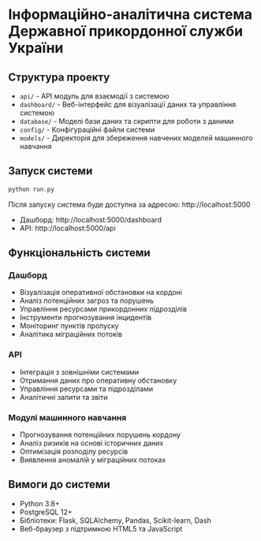 # Інформаційно-аналітична система Державної прикордонної служби України

## Структура проекту

- `api/` - API модуль для взаємодії з системою
- `dashboard/` - Веб-інтерфейс для візуалізації даних та управління системою
- `database/` - Моделі бази даних та скрипти для роботи з даними
- `config/` - Конфігураційні файли системи
- `models/` - Директорія для збереження навчених моделей машинного навчання

## Запуск системи

```bash
python run.py
```

Після запуску система буде доступна за адресою: http://localhost:5000

- Дашборд: http://localhost:5000/dashboard
- API: http://localhost:5000/api

## Функціональність системи

### Дашборд

- Візуалізація оперативної обстановки на кордоні
- Аналіз потенційних загроз та порушень
- Управління ресурсами прикордонних підрозділів
- Інструменти прогнозування інцидентів
- Моніторинг пунктів пропуску
- Аналітика міграційних потоків

### API

- Інтеграція з зовнішніми системами
- Отримання даних про оперативну обстановку
- Управління ресурсами та підрозділами
- Аналітичні запити та звіти

### Модулі машинного навчання

- Прогнозування потенційних порушень кордону
- Аналіз ризиків на основі історичних даних
- Оптимізація розподілу ресурсів
- Виявлення аномалій у міграційних потоках

## Вимоги до системи

- Python 3.8+
- PostgreSQL 12+
- Бібліотеки: Flask, SQLAlchemy, Pandas, Scikit-learn, Dash
- Веб-браузер з підтримкою HTML5 та JavaScript